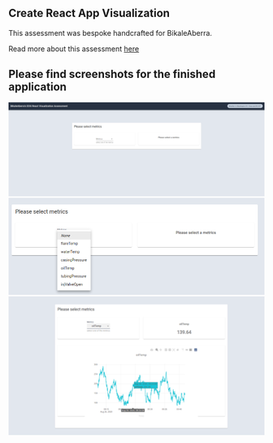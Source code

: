 ## Create React App Visualization

This assessment was bespoke handcrafted for BikaleAberra.

Read more about this assessment [here](https://react.eogresources.com)

## Please find screenshots for the finished application

<img src="./screenshots/landingpage.png"  />
<img src="./screenshots/step2.png"  />
<img src="./screenshots/step3.png" />
